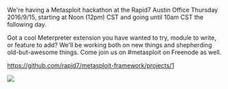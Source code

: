 We're having a Metasploit hackathon at the Rapid7 Austin Office Thursday 2016/9/15, starting at Noon (12pm) CST and going until 10am CST the following day.

Got a cool Meterpreter extension you have wanted to try, module to write, or feature to add? We'll be working both on new things and shepherding old-but-awesome things. Come join us on #metasploit on Freenode as well.

https://github.com/rapid7/metasploit-framework/projects/1

![](https://pbs.twimg.com/profile_images/580131056629735424/2ENTk2K2.png)